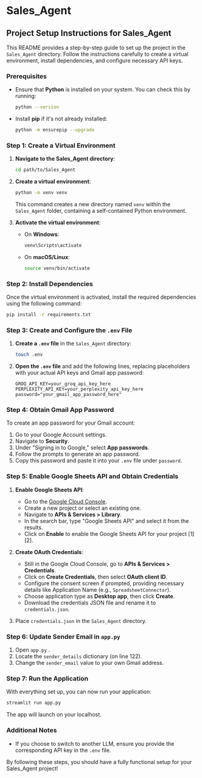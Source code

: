 # Sales_Agent

## Project Setup Instructions for Sales_Agent

This README provides a step-by-step guide to set up the project in the `Sales_Agent` directory. Follow the instructions carefully to create a virtual environment, install dependencies, and configure necessary API keys.

### Prerequisites

- Ensure that **Python** is installed on your system. You can check this by running:
  ```bash
  python --version
  ```

- Install **pip** if it's not already installed:
  ```bash
  python -m ensurepip --upgrade
  ```

### Step 1: Create a Virtual Environment

1. **Navigate to the Sales_Agent directory**:
   ```bash
   cd path/to/Sales_Agent
   ```

2. **Create a virtual environment**:
   ```bash
   python -m venv venv
   ```
   This command creates a new directory named `venv` within the `Sales_Agent` folder, containing a self-contained Python environment.

3. **Activate the virtual environment**:
   - On **Windows**:
     ```bash
     venv\Scripts\activate
     ```
   - On **macOS/Linux**:
     ```bash
     source venv/bin/activate
     ```

### Step 2: Install Dependencies

Once the virtual environment is activated, install the required dependencies using the following command:

```bash
pip install -r requirements.txt
```

### Step 3: Create and Configure the `.env` File

1. **Create a `.env` file** in the `Sales_Agent` directory:
   ```bash
   touch .env
   ```

2. **Open the `.env` file**  and add the following lines, replacing placeholders with your actual API keys and Gmail app password:
   ```plaintext
   GROQ_API_KEY=your_groq_api_key_here
   PERPLEXITY_API_KEY=your_perplexity_api_key_here
   password="your_gmail_app_password_here"
   ```

### Step 4: Obtain Gmail App Password

To create an app password for your Gmail account:

1. Go to your Google Account settings.
2. Navigate to **Security**.
3. Under "Signing in to Google," select **App passwords**.
4. Follow the prompts to generate an app password.
5. Copy this password and paste it into your `.env` file under `password`.

### Step 5: Enable Google Sheets API and Obtain Credentials

1. **Enable Google Sheets API**:
   - Go to the [Google Cloud Console](https://console.cloud.google.com/).
   - Create a new project or select an existing one.
   - Navigate to **APIs & Services > Library**.
   - In the search bar, type "Google Sheets API" and select it from the results.
   - Click on **Enable** to enable the Google Sheets API for your project [1][2].

2. **Create OAuth Credentials**:
   - Still in the Google Cloud Console, go to **APIs & Services > Credentials**.
   - Click on **Create Credentials**, then select **OAuth client ID**.
   - Configure the consent screen if prompted, providing necessary details like Application Name (e.g., `SpreadsheetConnector`).
   - Choose application type as **Desktop app**, then click **Create**.
   - Download the credentials JSON file and rename it to `credentials.json`.

3. Place `credentials.json` in the `Sales_Agent` directory.

### Step 6: Update Sender Email in `app.py`

1. Open `app.py` .
2. Locate the `sender_details` dictionary (on line 122).
3. Change the `sender_email` value to your own Gmail address.

### Step 7: Run the Application

With everything set up, you can now run your application:

```bash
streamlit run app.py
```

The app will launch on your localhost.

### Additional Notes

- If you choose to switch to another LLM, ensure you provide the corresponding API key in the `.env` file.

By following these steps, you should have a fully functional setup for your Sales_Agent project!

